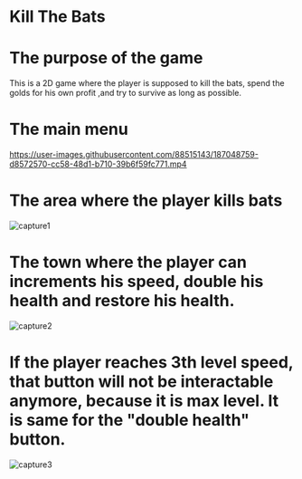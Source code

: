 # Kill The Bats

#    The purpose of the game
This is a 2D game where the player is supposed to kill the bats, spend the golds for his own profit ,and try to survive as long as possible.

#    The main menu
https://user-images.githubusercontent.com/88515143/187048759-d8572570-cc58-48d1-b710-39b6f59fc771.mp4

#    The area where the player kills bats
![capture1](https://user-images.githubusercontent.com/88515143/187048913-59f4d68c-2d65-4c6f-b73d-1fc322e4bb44.PNG)

#    The town where the player can increments his speed, double his health and restore his health.
![capture2](https://user-images.githubusercontent.com/88515143/187048997-571a6e38-d636-4a56-9903-da51bfac40e5.PNG)

#    If the player reaches 3th level speed, that button will not be interactable anymore, because it is max level. It is same for the "double health" button.
![capture3](https://user-images.githubusercontent.com/88515143/187049323-ef6c3d00-7ea3-494a-8461-cee59fdec924.PNG)

